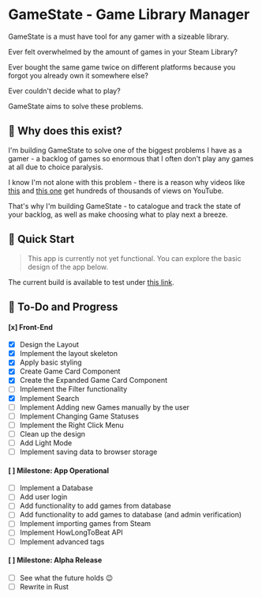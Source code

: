 # GameState - Game Library Manager

GameState is a must have tool for any gamer with a sizeable library. 

Ever felt overwhelmed by the amount of games in your Steam Library? 

Ever bought the same game twice on different platforms because you forgot you already own it somewhere else? 

Ever couldn't decide what to play?

GameState aims to solve these problems. 

## 🤔 Why does this exist?

I'm building GameState to solve one of the biggest problems I have as a gamer - a backlog of games so enormous that I often don't play any games at all due to choice paralysis. 

I know I'm not alone with this problem - there is a reason why videos like [this](https://www.youtube.com/watch?v=nkgAlnDIPMU&t=1664s&pp=ygUOZ2FtaW5nIGJhY2tsb2c%3D) and [this one](https://www.youtube.com/watch?v=IKvcEmh8YFY&pp=ygUOZ2FtaW5nIGJhY2tsb2c%3D) get hundreds of thousands of views on YouTube. 

That's why I'm building GameState - to catalogue and track the state of your backlog, as well as make choosing what to play next a breeze. 

## 🚀 Quick Start

> This app is currently not yet functional. 
> You can explore the basic design of the app below.

The current build is available to test under [this link](https://szymon-kulak.github.io/game-library-manager/).

## 📝 To-Do and Progress

#### [x] Front-End

- [x] Design the Layout
- [x] Implement the layout skeleton
- [x] Apply basic styling
- [x] Create Game Card Component
- [x] Create the Expanded Game Card Component
- [ ] Implement the Filter functionality
- [x] Implement Search
- [ ] Implement Adding new Games manually by the user 
- [ ] Implement Changing Game Statuses
- [ ] Implement the Right Click Menu
- [ ] Clean up the design
- [ ] Add Light Mode
- [ ] Implement saving data to browser storage

#### [ ] Milestone: App Operational

- [ ] Implement a Database
- [ ] Add user login
- [ ] Add functionality to add games from database
- [ ] Add functionality to add games to database (and admin verification)
- [ ] Implement importing games from Steam
- [ ] Implement HowLongToBeat API
- [ ] Implement advanced tags

#### [ ] Milestone: Alpha Release

- [ ] See what the future holds 😉
- [ ] Rewrite in Rust
